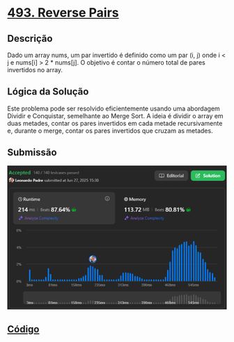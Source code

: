 # [493. Reverse Pairs](https://leetcode.com/problems/reverse-pairs/description/)

## Descrição

Dado um array nums, um par invertido é definido como um par (i, j) onde i < j e nums[i] > 2 * nums[j]. O objetivo é contar o número total de pares invertidos no array.

## Lógica da Solução

Este problema pode ser resolvido eficientemente usando uma abordagem Dividir e Conquistar, semelhante ao Merge Sort. A ideia é dividir o array em duas metades, contar os pares invertidos em cada metade recursivamente e, durante o merge, contar os pares invertidos que cruzam as metades.

## Submissão

![Submissão](/assets/493_submit.png)

## [Código](./493_ReversePairs.cpp)

